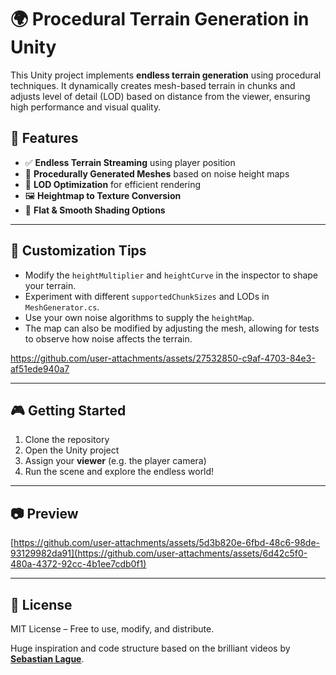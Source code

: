 # 🌍 Procedural Terrain Generation in Unity

This Unity project implements **endless terrain generation** using procedural techniques. It dynamically creates mesh-based terrain in chunks and adjusts level of detail (LOD) based on distance from the viewer, ensuring high performance and visual quality.

## 🚀 Features

- ✅ **Endless Terrain Streaming** using player position  
- 🌄 **Procedurally Generated Meshes** based on noise height maps  
- 🧠 **LOD Optimization** for efficient rendering  
- 🖼️ **Heightmap to Texture Conversion**  
- 🎨 **Flat & Smooth Shading Options**

---

## 🧪 Customization Tips

- Modify the `heightMultiplier` and `heightCurve` in the inspector to shape your terrain.
- Experiment with different `supportedChunkSizes` and LODs in `MeshGenerator.cs`.
- Use your own noise algorithms to supply the `heightMap`.
- The map can also be modified by adjusting the mesh, allowing for tests to observe how noise affects the terrain.

https://github.com/user-attachments/assets/27532850-c9af-4703-84e3-af51ede940a7

---

## 🎮 Getting Started

1. Clone the repository
2. Open the Unity project
4. Assign your **viewer** (e.g. the player camera)
5. Run the scene and explore the endless world!

---

## 📷 Preview

[https://github.com/user-attachments/assets/5d3b820e-6fbd-48c6-98de-93129982da91](https://github.com/user-attachments/assets/6d42c5f0-480a-4372-92cc-4b1ee7cdb0f1)

---

## 📄 License

MIT License – Free to use, modify, and distribute.

Huge inspiration and code structure based on the brilliant videos by **[Sebastian Lague](https://www.youtube.com/@SebastianLague)**.  

